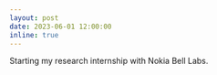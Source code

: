 ```yaml
---
layout: post
date: 2023-06-01 12:00:00
inline: true
---
```


Starting my research internship with Nokia Bell Labs.